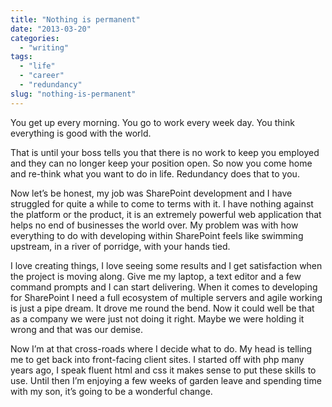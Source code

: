 ```yaml
---
title: "Nothing is permanent"
date: "2013-03-20"
categories:
  - "writing"
tags:
  - "life"
  - "career"
  - "redundancy"
slug: "nothing-is-permanent"
---
```


You get up every morning.
You go to work every week day.
You think everything is good with the world.

That is until your boss tells you that there is no work to keep you employed and they can no longer keep your position open.
So now you come home and re-think what you want to do in life.
Redundancy does that to you.

Now let’s be honest, my job was SharePoint development and I have struggled for quite a while to come to terms with it. I have nothing against the platform or the product, it is an extremely powerful web application that helps no end of businesses the world over. My problem was with how everything to do with developing within SharePoint feels like swimming upstream, in a river of porridge, with your hands tied.

I love creating things, I love seeing some results and I get satisfaction when the project is moving along. Give me my laptop, a text editor and a few command prompts and I can start delivering. When it comes to developing for SharePoint I need a full ecosystem of multiple servers and agile working is just a pipe dream. It drove me round the bend.
Now it could well be that as a company we were just not doing it right. Maybe we were holding it wrong and that was our demise.

Now I’m at that cross-roads where I decide what to do.
My head is telling me to get back into front-facing client sites. I started off with php many years ago, I speak fluent html and css it makes sense to put these skills to use.
Until then I’m enjoying a few weeks of garden leave and spending time with my son, it’s going to be a wonderful change.
